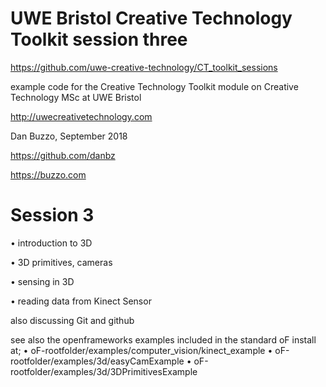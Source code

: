 # UWE Bristol Creative Technology Toolkit session three

https://github.com/uwe-creative-technology/CT_toolkit_sessions


example code for the Creative Technology Toolkit module on Creative Technology MSc at UWE Bristol

http://uwecreativetechnology.com

Dan Buzzo, September 2018

https://github.com/danbz

https://buzzo.com

# Session 3

• introduction to 3D

• 3D primitives, cameras

• sensing in 3D

• reading data from Kinect Sensor

also discussing Git and github

see also the openframeworks examples included in the standard oF install at;
• oF-rootfolder/examples/computer_vision/kinect_example
• oF-rootfolder/examples/3d/easyCamExample
• oF-rootfolder/examples/3d/3DPrimitivesExample
